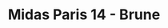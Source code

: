 ---
title: "Midas Paris 14 - Brune"
url: /paris/midas-paris-14-brune/
shop: réparation de voitures
---